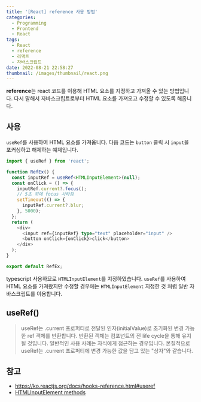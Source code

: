 ```yaml
---
title: '[React] reference 사용 방법'
categories:
  - Programming
  - Frontend
  - React
tags:
  - React
  - reference
  - 리액트
  - 자바스크립트
date: 2022-08-21 22:58:27
thumbnail: /images/thumbnail/react.png
---
```


**reference**는 react 코드를 이용해 HTML 요소를 지정하고 가져올 수 있는 방법입니다. 다시 말해서 자바스크립트로부터 HTML 요소를 가져오고 수정할 수 있도록 해줍니다.

## 사용

`useRef`를 사용하여 HTML 요소를 가져옵니다. 다음 코드는 `button` 클릭 시 `input`을 포커싱하고 해제하는 예제입니다.

```ts
import { useRef } from 'react';

function RefEx() {
  const inputRef = useRef<HTMLInputElement>(null);
  const onClick = () => {
    inputRef.current?.focus();
    // 5초 뒤에 focus 사라짐
    setTimeout(() => {
      inputRef.current?.blur;
    }, 5000);
  };
  return (
    <div>
      <input ref={inputRef} type="text" placeholder="input" />
      <button onClick={onClick}>click</button>
    </div>
  );
}

export default RefEx;
```

typescript 사용하므로 `HTMLInputElement`를 지정하였습니다. `useRef`를 사용하여 HTML 요소를 가져왔지만 수정할 경우에는 `HTMLInputElement` 지정한 것 처럼 일반 자바스크립트를 이용합니다.

## useRef()

> useRef는 .current 프로퍼티로 전달된 인자(initialValue)로 초기화된 변경 가능한 ref 객체를 반환합니다. 반환된 객체는 컴포넌트의 전 life cycle을 통해 유지될 것입니다.
> 일반적인 사용 사례는 자식에게 접근하는 경우입니다.
> 본질적으로 useRef는 .current 프로퍼티에 변경 가능한 값을 담고 있는 "상자"와 같습니다.

## 참고

- https://ko.reactjs.org/docs/hooks-reference.html#useref
- [HTMLInputElement methods](https://developer.mozilla.org/en-US/docs/Web/API/HTMLInputElement#methods)
